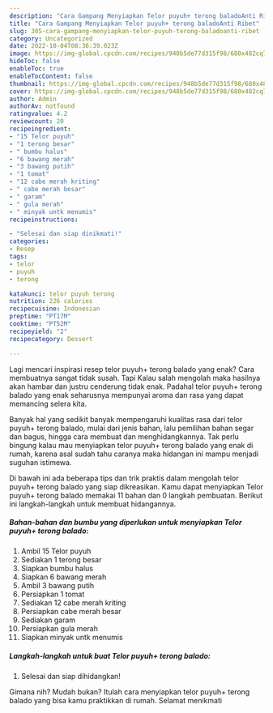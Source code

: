```yaml
---
description: "Cara Gampang Menyiapkan Telor puyuh+ terong baladoAnti Ribet"
title: "Cara Gampang Menyiapkan Telor puyuh+ terong baladoAnti Ribet"
slug: 305-cara-gampang-menyiapkan-telor-puyuh-terong-baladoanti-ribet
category: Uncategorized
date: 2022-10-04T08:36:39.023Z
image: https://img-global.cpcdn.com/recipes/948b5de77d315f98/680x482cq70/telor-puyuh-terong-balado-foto-resep-utama.jpg
hideToc: false
enableToc: true
enableTocContent: false
thumbnail: https://img-global.cpcdn.com/recipes/948b5de77d315f98/680x482cq70/telor-puyuh-terong-balado-foto-resep-utama.jpg
cover: https://img-global.cpcdn.com/recipes/948b5de77d315f98/680x482cq70/telor-puyuh-terong-balado-foto-resep-utama.jpg
author: Admin
authorAv: notfound
ratingvalue: 4.2
reviewcount: 20
recipeingredient:
- "15 Telor puyuh"
- "1 terong besar"
- " bumbu halus"
- "6 bawang merah"
- "3 bawang putih"
- "1 tomat"
- "12 cabe merah kriting"
- " cabe merah besar"
- " garam"
- " gula merah"
- " minyak untk menumis"
recipeinstructions:

- "Selesai dan siap dinikmati!"
categories:
- Resep
tags:
- telor
- puyuh
- terong

katakunci: telor puyuh terong 
nutrition: 226 calories
recipecuisine: Indonesian
preptime: "PT17M"
cooktime: "PT52M"
recipeyield: "2"
recipecategory: Dessert

---
```



Lagi mencari inspirasi resep telor puyuh+ terong balado yang enak? Cara membuatnya sangat tidak susah. Tapi Kalau salah mengolah maka hasilnya akan hambar dan justru cenderung tidak enak. Padahal telor puyuh+ terong balado yang enak seharusnya mempunyai aroma dan rasa yang dapat memancing selera kita.


Banyak hal yang sedikit banyak mempengaruhi kualitas rasa dari telor puyuh+ terong balado, mulai dari jenis bahan, lalu pemilihan bahan segar dan bagus, hingga cara membuat dan menghidangkannya. Tak perlu bingung kalau mau menyiapkan telor puyuh+ terong balado yang enak di rumah, karena asal sudah tahu caranya maka hidangan ini mampu menjadi suguhan istimewa.




Di bawah ini ada beberapa tips dan trik praktis dalam mengolah telor puyuh+ terong balado yang siap dikreasikan. Kamu dapat menyiapkan Telor puyuh+ terong balado memakai 11 bahan dan 0 langkah pembuatan. Berikut ini langkah-langkah untuk membuat hidangannya.

<!--inarticleads1-->

##### Bahan-bahan dan bumbu yang diperlukan untuk menyiapkan Telor puyuh+ terong balado:

1. Ambil 15 Telor puyuh
1. Sediakan 1 terong besar
1. Siapkan  bumbu halus
1. Siapkan 6 bawang merah
1. Ambil 3 bawang putih
1. Persiapkan 1 tomat
1. Sediakan 12 cabe merah kriting
1. Persiapkan  cabe merah besar
1. Sediakan  garam
1. Persiapkan  gula merah
1. Siapkan  minyak untk menumis




<!--inarticleads2-->

##### Langkah-langkah untuk buat Telor puyuh+ terong balado:


1. Selesai dan siap dihidangkan!



Gimana nih? Mudah bukan? Itulah cara menyiapkan telor puyuh+ terong balado yang bisa kamu praktikkan di rumah. Selamat menikmati
